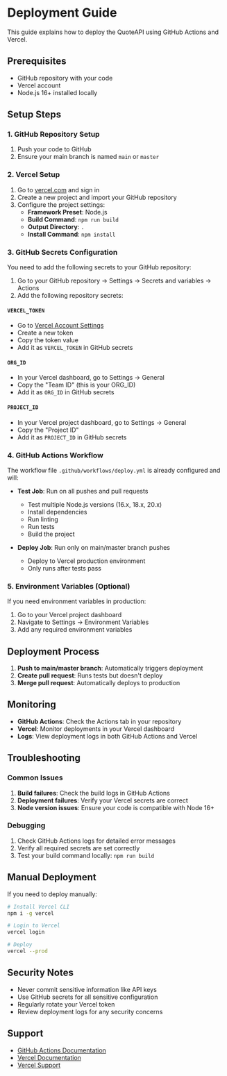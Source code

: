 # Deployment Guide

This guide explains how to deploy the QuoteAPI using GitHub Actions and Vercel.

## Prerequisites

- GitHub repository with your code
- Vercel account
- Node.js 16+ installed locally

## Setup Steps

### 1. GitHub Repository Setup

1. Push your code to GitHub
2. Ensure your main branch is named `main` or `master`

### 2. Vercel Setup

1. Go to [vercel.com](https://vercel.com) and sign in
2. Create a new project and import your GitHub repository
3. Configure the project settings:
   - **Framework Preset**: Node.js
   - **Build Command**: `npm run build`
   - **Output Directory**: `.`
   - **Install Command**: `npm install`

### 3. GitHub Secrets Configuration

You need to add the following secrets to your GitHub repository:

1. Go to your GitHub repository → Settings → Secrets and variables → Actions
2. Add the following repository secrets:

#### `VERCEL_TOKEN`
- Go to [Vercel Account Settings](https://vercel.com/account/tokens)
- Create a new token
- Copy the token value
- Add it as `VERCEL_TOKEN` in GitHub secrets

#### `ORG_ID`
- In your Vercel dashboard, go to Settings → General
- Copy the "Team ID" (this is your ORG_ID)
- Add it as `ORG_ID` in GitHub secrets

#### `PROJECT_ID`
- In your Vercel project dashboard, go to Settings → General
- Copy the "Project ID"
- Add it as `PROJECT_ID` in GitHub secrets

### 4. GitHub Actions Workflow

The workflow file `.github/workflows/deploy.yml` is already configured and will:

- **Test Job**: Run on all pushes and pull requests
  - Test multiple Node.js versions (16.x, 18.x, 20.x)
  - Install dependencies
  - Run linting
  - Run tests
  - Build the project

- **Deploy Job**: Run only on main/master branch pushes
  - Deploy to Vercel production environment
  - Only runs after tests pass

### 5. Environment Variables (Optional)

If you need environment variables in production:

1. Go to your Vercel project dashboard
2. Navigate to Settings → Environment Variables
3. Add any required environment variables

## Deployment Process

1. **Push to main/master branch**: Automatically triggers deployment
2. **Create pull request**: Runs tests but doesn't deploy
3. **Merge pull request**: Automatically deploys to production

## Monitoring

- **GitHub Actions**: Check the Actions tab in your repository
- **Vercel**: Monitor deployments in your Vercel dashboard
- **Logs**: View deployment logs in both GitHub Actions and Vercel

## Troubleshooting

### Common Issues

1. **Build failures**: Check the build logs in GitHub Actions
2. **Deployment failures**: Verify your Vercel secrets are correct
3. **Node version issues**: Ensure your code is compatible with Node 16+

### Debugging

1. Check GitHub Actions logs for detailed error messages
2. Verify all required secrets are set correctly
3. Test your build command locally: `npm run build`

## Manual Deployment

If you need to deploy manually:

```bash
# Install Vercel CLI
npm i -g vercel

# Login to Vercel
vercel login

# Deploy
vercel --prod
```

## Security Notes

- Never commit sensitive information like API keys
- Use GitHub secrets for all sensitive configuration
- Regularly rotate your Vercel token
- Review deployment logs for any security concerns

## Support

- [GitHub Actions Documentation](https://docs.github.com/en/actions)
- [Vercel Documentation](https://vercel.com/docs)
- [Vercel Support](https://vercel.com/support) 